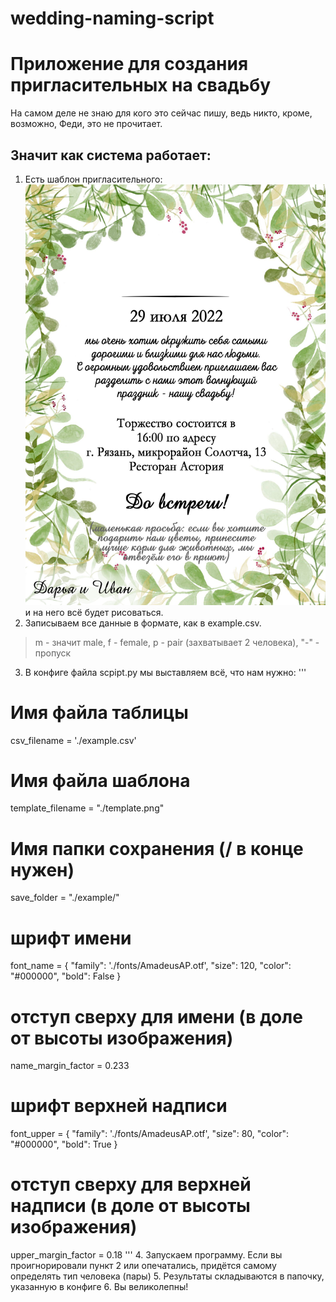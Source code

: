 # wedding-naming-script
# Приложение для создания пригласительных на свадьбу
На самом деле не знаю для кого это сейчас пишу, ведь никто, кроме, возможно, Феди, это не прочитает. 
## Значит как система работает:
1. Есть шаблон пригласительного:
![шаблон](template.png)
и на него всё будет рисоваться.
2. Записываем все данные в формате, как в example.csv. 
> m - значит male, f - female, p - pair (захватывает 2 человека), "-" - пропуск
3. В конфиге файла scpipt.py мы выставляем всё, что нам нужно:
'''
# Имя файла таблицы
csv_filename = './example.csv'
# Имя файла шаблона
template_filename = "./template.png"
# Имя папки сохранения (/ в конце нужен)
save_folder = "./example/"

# шрифт имени
font_name = {
    "family": './fonts/AmadeusAP.otf',
    "size": 120,
    "color": "#000000",
    "bold": False
}
# отступ сверху для имени (в доле от высоты изображения)
name_margin_factor = 0.233

# шрифт верхней надписи
font_upper = {
    "family": './fonts/AmadeusAP.otf',
    "size": 80,
    "color": "#000000",
    "bold": True
}
# отступ сверху для верхней надписи (в доле от высоты изображения)
upper_margin_factor = 0.18
'''
4. Запускаем программу. Если вы проигнорировали пункт 2 или опечатались, придётся самому определять тип человека (пары)
5. Результаты складываются в папочку, указанную в конфиге
6. Вы великолепны!
